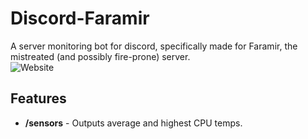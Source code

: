 # Discord-Faramir

A server monitoring bot for discord, specifically made for Faramir, the mistreated (and possibly fire-prone) server.  
![Website](https://img.shields.io/website?down_color=lightgrey&down_message=down&label=Plex&up_color=yellow&up_message=up&url=http%3A%2F%2Fplay.eyesofbucket.com%3A32400%2Fweb)

## Features

- **/sensors** - Outputs average and highest CPU temps.

